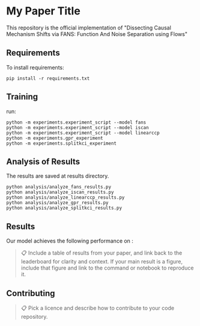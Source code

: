 # My Paper Title

This repository is the official implementation of "Dissecting Causal Mechanism Shifts via FANS: Function And Noise Separation using Flows"

## Requirements

To install requirements:

```setup
pip install -r requirements.txt
```

## Training

run:

```experimenet
python -m experiments.experiment_script --model fans
python -m experiments.experiment_script --model iscan
python -m experiments.experiment_script --model linearccp
python -m experiments.gpr_experiment
python -m experiments.splitkci_experiment
```

## Analysis of Results

The results are saved at results directory.
```analysis
python analysis/analyze_fans_results.py
python analysis/analyze_iscan_results.py
python analysis/analyze_linearccp_results.py
python analysis/analyze_gpr_results.py
python analysis/analyze_splitkci_results.py
```

## Results

Our model achieves the following performance on :


>📋  Include a table of results from your paper, and link back to the leaderboard for clarity and context. If your main result is a figure, include that figure and link to the command or notebook to reproduce it. 


## Contributing

>📋  Pick a licence and describe how to contribute to your code repository. 